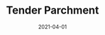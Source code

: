 ---
description: "Pattern%3A%20Tender%20%7C%20Color%3A%20Parchment%20%7C%20Width%3A%2054%u201D%20%7C%20Content%3A%20100%25%20Polyester%20%7C%20Abrasion%3A%2050%2C000%20Double%20Rubs%20-%20Wyzenbeek%20Method%20%7C%20Repeat%3A%20n/a%20%7C%20Finish%3A%20INCASE%20by%20CRYPTON%20%7C%20Flammability%3A%20NFPA%20260%2C%20UFAC%20Class%201%2C%20CAL%20117%20%7C%20Applications%3A%20Contract%20/%20Hospitality%2C%20Residential%20%7C%20"
tags: 
  - "Lark Fontaine"
  - "Tender"
  - "Textiles"
image_primary: "img/Tender_Parchment_large.jpg"
href: "https://www.larkfontaine.com/collections/textiles/products/tender-parchment"
designer: "Lark Fontaine"
title: "Tender Parchment"
category: "Textiles"
subtitle: ""
manufacturer: "Lark Fontaine"
slug: "/manufacturers/lark-fontaine/textiles/lark-fontaine-tender-parchment"
date: "2021-04-01"
---